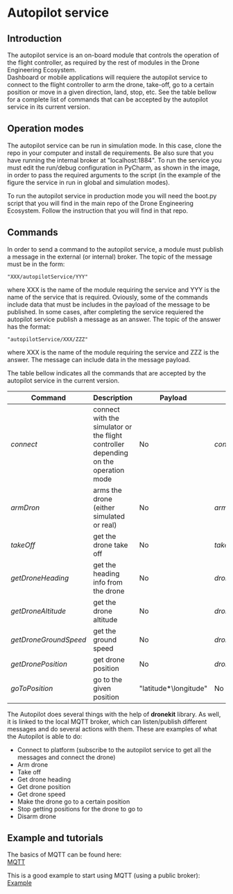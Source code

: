# Autopilot service  

## Introduction

The autopilot service is an on-board module that controls the operation of the flight controller, as required by the rest of modules in the Drone Engineering Ecosystem.   
Dashboard or mobile applications will requiere the autopilot service to connect to the flight controller to arm the drone, take-off, go to a certain position or move in a given direction, land, stop, etc. See the table bellow for a complete list of commands that can be accepted by the autopilot service in its current version.

## Operation modes
The autopilot service can be run in simulation mode. In this case, clone the repo in your computer and install de requirements. Be also sure that you have running the internal broker at "localhost:1884". To run the service you must edit the run/debug configuration in PyCharm, as shown in the image, in order to pass the required arguments to the script (in the example of the figure the service in run in global and simulation modes).   
   
To run the autopilot service in production mode you will need the boot.py script that you will find in the main repo of the Drone Engineering Ecosystem. Follow the instruction that you will find in that repo.   

## Commands
In order to send a command to the autopilot service, a module must publish a message in the external (or internal) broker. The topic of the message must be in the form:
```
"XXX/autopilotService/YYY"
```
where XXX is the name of the module requiring the service and YYY is the name of the service that is required. Oviously, some of the commands include data that must be includes in the payload of the message to be published. 
In some cases, after completing the service requiered the autopilot service publish a message as an answer. The topic of the answer has the format:
```
"autopilotService/XXX/ZZZ"
```
where XXX is the name of the module requiring the service and ZZZ is the answer. The message can include data in the message payload.

The table bellow indicates all the commands that are accepted by the autopilot service in the current version.   

Command | Description | Payload | Answer | Answer payload
--- | --- | --- | --- |--- 
*connect* | connect with the simulator or the flight controller depending on the operation mode | No | *connected* | No
*armDron* | arms the drone (either simulated or real) | No | *armed* | No 
*takeOff* | get the drone take off | No | *takenOff* | No 
*getDroneHeading* | get the heading info from  the drone | No | *droneHeading* | Heading info in json
*getDroneAltitude* | get the drone altitude | No | *droneAltitude* | Altitute as a float
*getDroneGroundSpeed* | get the ground speed | No | *droneGroundSpeed* | Ground speed as a float
*getDronePosition* | get drone position | No | *dronePosition* | "latitude*\longitude" 
*goToPosition* | go to the given position |"latitude*\longitude"  | No | No 



The Autopilot does several things with the help of **dronekit** library. As well, it is linked to the local MQTT broker,
which can listen/publish different messages and do several actions with them. These are examples of what the Autopilot
is able to do:

- Connect to platform (subscribe to the autopilot service to get all the messages and connect the drone)
- Arm drone
- Take off
- Get drone heading
- Get drone position
- Get drone speed
- Make the drone go to a certain position
- Stop getting positions for the drone to go to
- Disarm drone

## Example and tutorials

The basics of MQTT can be found here:   
[MQTT](https://www.youtube.com/watch?v=EIxdz-2rhLs)

This is a good example to start using MQTT (using a public broker):    
[Example](https://www.youtube.com/watch?v=kuyCd53AOtg)
